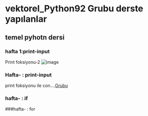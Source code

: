 # vektorel_Python92 Grubu derste yapılanlar
## temel pyhotn dersi
### hafta 1:print-input
Print foksiyonu-2
![image](https://github.com/user-attachments/assets/269ed7f3-12f7-41a3-af18-746075c68f16)




### Hafta- : print-input
print foksiyonu ile con....<u>Grubu</u>
### hafta- : if
###hafta- : for
